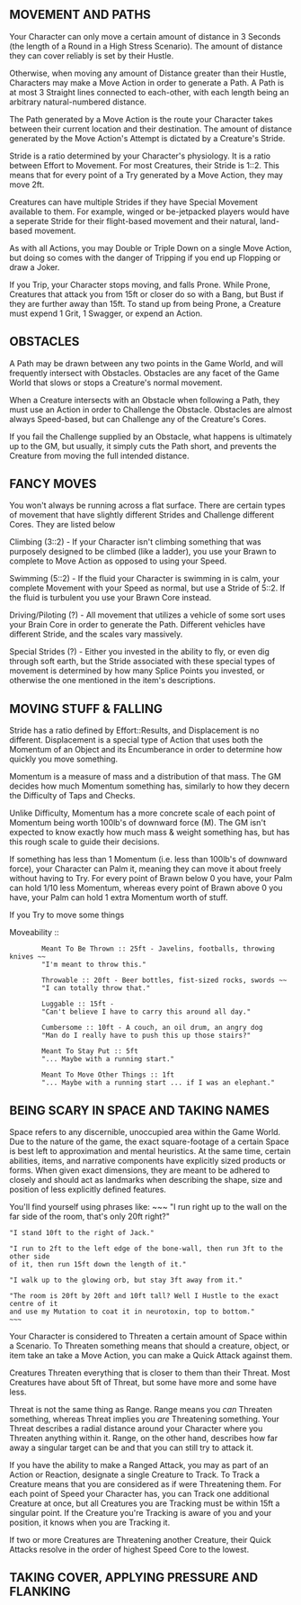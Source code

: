 MOVEMENT AND PATHS
------------------

Your Character can only move a certain amount of distance in 3 Seconds (the
length of a Round in a High Stress Scenario). The amount of distance they can
cover reliably is set by their Hustle.

Otherwise, when moving any amount of Distance greater than their Hustle,
Characters may make a Move Action in order to generate a Path. A Path is at most
3 Straight lines connected to each-other, with each length being an arbitrary
natural-numbered distance.

The Path generated by a Move Action is the route your Character takes between
their current location and their destination. The amount of distance generated
by the Move Action's Attempt is dictated by a Creature's Stride.

Stride is a ratio determined by your Character's physiology. It is a ratio
between Effort to Movement. For most Creatures, their Stride is 1::2. This means
that for every point of a Try generated by a Move Action, they may move 2ft.  

Creatures can have multiple Strides if they have Special Movement available to
them. For example, winged or be-jetpacked players would have a seperate Stride for their
flight-based movement and their natural, land-based movement.

As with all Actions, you may Double or Triple Down on a single Move Action, but
doing so comes with the danger of Tripping if you end up Flopping or draw a
Joker.

If you Trip, your Character stops moving, and falls Prone. While Prone,
Creatures that attack you from 15ft or closer do so with a Bang, but Bust if
they are further away than 15ft. To stand up from being Prone, a Creature must
expend 1 Grit, 1 Swagger, or expend an Action.

OBSTACLES
---------

A Path may be drawn between any two points in the Game World, and will
frequently intersect with Obstacles. Obstacles are any facet of the Game World
that slows or stops a Creature's normal movement.

When a Creature intersects with an Obstacle when following a Path, they must use
an Action in order to Challenge the Obstacle. Obstacles are almost always
Speed-based, but can Challenge any of the Creature's Cores.

If you fail the Challenge supplied by an Obstacle, what happens is ultimately up
to the GM, but usually, it simply cuts the Path short, and prevents the Creature
from moving the full intended distance.

FANCY MOVES
-----------

You won't always be running across a flat surface. There are certain types of
movement that have slightly different Strides and Challenge different Cores.
They are listed below

Climbing (3::2) - If your Character isn't climbing something that was purposely
designed to be climbed (like a ladder), you use your Brawn to complete to Move
Action as opposed to using your Speed.

Swimming (5::2) - If the fluid your Character is swimming in is calm, your
complete Movement with your Speed as normal, but use a Stride of 5::2. If the
fluid is turbulent you use your Brawn Core instead.

Driving/Piloting (?) - All movement that utilizes a vehicle of
some sort uses your Brain Core in order to generate the Path. Different vehicles
have different Stride, and the scales vary massively.

Special Strides (?) - Either you invested in the ability to fly, or even dig
through soft earth, but the Stride associated with these special types of
movement is determined by how many Splice Points you invested, or otherwise the
one mentioned in the item's descriptions.

MOVING STUFF & FALLING
----------------------

Stride has a ratio defined by Effort::Results, and Displacement is no different.
Displacement is a special type of Action that uses both the Momentum of an
Object and its Encumberance in order to determine how quickly you move
something.

Momentum is a measure of mass and a distribution of that mass. The GM decides
how much Momentum something has, similarly to how they decern the Difficulty of
Taps and Checks. 

Unlike Difficulty, Momentum has a more concrete scale of each point of Momentum
being worth 100lb's of downward force (M). The GM isn't expected to know exactly how
much mass & weight something has, but has this rough scale to guide their
decisions.

If something has less than 1 Momentum (i.e. less than 100lb's of downward
force), your Character can Palm it, meaning they can move it about freely
without having to Try. For every point of Brawn below 0 you have, your Palm can
hold 1/10 less Momentum, whereas every point of Brawn above 0 you have, your
Palm can hold 1 extra Momentum worth of stuff. 

If you Try to move some things



Moveability ::

            Meant To Be Thrown :: 25ft - Javelins, footballs, throwing knives ~~
            "I'm meant to throw this."

            Throwable :: 20ft - Beer bottles, fist-sized rocks, swords ~~ 
            "I can totally throw that."

            Luggable :: 15ft - 
            "Can't believe I have to carry this around all day."

            Cumbersome :: 10ft - A couch, an oil drum, an angry dog
            "Man do I really have to push this up those stairs?"

            Meant To Stay Put :: 5ft
            "... Maybe with a running start."

            Meant To Move Other Things :: 1ft
            "... Maybe with a running start ... if I was an elephant."

            



BEING SCARY IN SPACE AND TAKING NAMES 
-------------------------------------

Space refers to any discernible, unoccupied area within the Game World. Due to
the nature of the game, the exact square-footage of a certain Space is best left
to approximation and mental heuristics. At the same time, certain abilities,
items, and narrative components have explicitly sized products or forms. When
given exact dimensions, they are meant to be adhered to closely and should act
as landmarks when describing the shape, size and position of less explicitly
defined features. 

You'll find yourself using phrases like:
    ~~~
    "I run right up to the wall on the far side of the room, that's only 20ft right?"
    
    "I stand 10ft to the right of Jack."
    
    "I run to 2ft to the left edge of the bone-wall, then run 3ft to the other side
    of it, then run 15ft down the length of it."
    
    "I walk up to the glowing orb, but stay 3ft away from it."
    
    "The room is 20ft by 20ft and 10ft tall? Well I Hustle to the exact centre of it
    and use my Mutation to coat it in neurotoxin, top to bottom."
    ~~~

Your Character is considered to Threaten a certain amount of Space within a
Scenario. To Threaten something means that should a creature, object, or item
take an take a Move Action, you can make a Quick Attack against them.

Creatures Threaten everything that is closer to them than their Threat. Most
Creatures have about 5ft of Threat, but some have more and some have less. 

Threat is not the same thing as Range. Range means you *can* Threaten something,
whereas Threat implies you *are* Threatening something. Your Threat describes a
radial distance around your Character where you Threaten anything within it.
Range, on the other hand, describes how far away a singular target can be and
that you can still try to attack it.

If you have the ability to make a Ranged Attack, you may as part of an Action or
Reaction, designate a single Creature to Track. To Track a Creature means that
you are considered as if were Threatening them. For each point of Speed your
Character has, you can Track one additional Creature at once, but all Creatures
you are Tracking must be within 15ft a singular point. If the Creature you're
Tracking is aware of you and your position, it knows when you are Tracking it.

If two or more Creatures are Threatening another Creature, their Quick Attacks
resolve in the order of highest Speed Core to the lowest.

TAKING COVER, APPLYING PRESSURE AND FLANKING
----------------------------------------------

